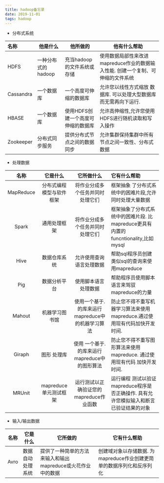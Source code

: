 ```yaml
---
title: hadoop备忘录
date: 2019-11-01
tags: hadoop
---
```


- 分布式系统

| 名称      | 他是什么           | 他所做的                           | 他有什么帮助                                                 |
| :-------- | ------------------ | ---------------------------------- | ------------------------------------------------------------ |
| HDFS      | 一种分布式的hadoop | 充当hadoop的文件系统或存储         | 使用数据局部性来改进mapreduce作业的数据输入性能. 创建一个复制、可伸缩的文件系统 |
| Cassandra | 一个数据库         | 一个高度可伸缩的数据库             | 允许您以线性方式缩放 数据库. 可以处理大型数据库而无需再向下运行. |
| HBASE     | 一个数据库         | 使用HDFS创建一个高度可伸缩的数据库 | 允许高伸缩性,允许您使用HDFS进行随机读取和写入操作            |
| Zookeeper | 分布式同步服务     | 提供分布式节点之间的数据同步       | 允许集群保持集群中所有节点之间一致性、分布式数据             |

  

- 处理数据

|   名称    |         它是什么         |                    它所做什么                    | 它有什么帮助                                                 |
| :-------: | :----------------------: | :----------------------------------------------: | :----------------------------------------------------------- |
| MapReduce | 分布式编程模型与软件框架 |         将作业分成多个任务并同时处理它们         | 框架抽象 了分布式系统中的困难片段,允许同时处理大量数据       |
|   Spark   |       通用处理框架       |         将作业分成多个任务并同时处理它们         | 框架抽象了分布式系统中的困难片段.  比 mapreduce更具有内置的funcntionality,比如mysql |
|   Hive    |       数据仓库系统       |             允许使用查询语言处理数据             | 帮助sql程序员创建类似sql的查询来使用mapreduce                |
|    Pig    |       数据分析平台       |               使用脚本语言处理数据               | 帮助程序员使用脚本语言来驾驭mapreduce的力量                  |
|  Mahout   |      机器学习图书馆      | 使用一个基于.的库来运行mapreduce中的机器学习算法 | 防止您不得不重写机器学习算法来使用mapreduce.通过使用现有代码加快开发时间. |
|  Giraph   |       图形 处理库        |  使用 一个基于.的库来运行mapreduce中的图形算法   | 防止您不得不重写图形算法来使用mapreduce. 通过使用现有代码 加快开发时间. |
|  MRUnit   |  mapreduce单元测试框架   |     运行测试以正确验证您的mapreduce作业函数      | 运行编程 测试以验证mapreduce程序是否正确操作.  具有允许您模拟输入和断言已验证结果的对象 |



- 输入/输出数据

| 名称 | 它是什么         | 它所做的                                                    | 它有什么帮助                                                 |
| ---- | ---------------- | ----------------------------------------------------------- | ------------------------------------------------------------ |
| Avro | 数据自动处理系统 | 提供了一种简单的方法来输入和输出mapreduce或火花作业中的数据 | 创建域对象以存储数据. 为mapreduce作业创建更简单的数据序列化和反序列化 |

